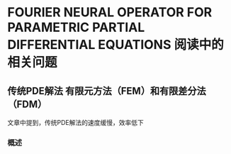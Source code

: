# FOURIER NEURAL OPERATOR FOR PARAMETRIC PARTIAL DIFFERENTIAL EQUATIONS 阅读中的相关问题



## 传统PDE解法 有限元方法（FEM）和有限差分法（FDM）

文章中提到，传统PDE解法的速度缓慢，效率低下

### 概述





## 







